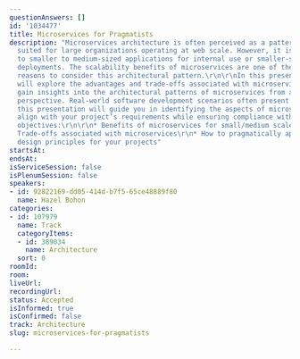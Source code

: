 ```yaml
---
questionAnswers: []
id: '1034477'
title: Microservices for Pragmatists
description: "Microservices architecture is often perceived as a pattern primarily
  suited for large organizations operating at web scale. However, it is equally applicable
  to smaller to medium-sized applications for internal use or smaller-scale public
  deployments. The scalability benefits of microservices are one of the compelling
  reasons to consider this architectural pattern.\r\n\r\nIn this presentation, we
  will explore the advantages and trade-offs associated with microservices. You will
  gain insights into the architectural patterns of microservices from a practical
  perspective. Real-world software development scenarios often present unique constraints;
  this presentation will guide you in identifying the aspects of microservices that
  align with your project’s requirements while ensuring compliance with the constraints.\r\n\r\n\r\nLearning
  objectives:\r\n\r\n* Benefits of microservices for small/medium scale deployments\r\n*
  Trade-offs associated with microservices\r\n* How to pragmatically apply microservice
  design principles for your projects"
startsAt:
endsAt:
isServiceSession: false
isPlenumSession: false
speakers:
- id: 92822169-dd05-414d-b7f5-65ce48889f80
  name: Hazel Bohon
categories:
- id: 107979
  name: Track
  categoryItems:
  - id: 389034
    name: Architecture
  sort: 0
roomId:
room:
liveUrl:
recordingUrl:
status: Accepted
isInformed: true
isConfirmed: false
track: Architecture
slug: microservices-for-pragmatists

---
```

